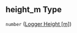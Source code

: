 ## height_m Type

`number` ([Logger Height \[m\]](iea43\_wra_data_model-properties-measurement-location-measurement-location-properties-measurement-point-measurement-point-properties-sensor-configuration-sensor-configuration-properties-logger-height-m.md))
